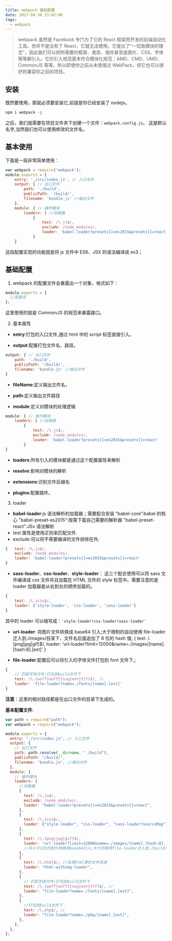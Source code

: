 ```yaml
---
title: webpack 基础配置
date: 2017-04-30 23:02:40
tags:
  - webpack
---
```


> webpack 虽然是 Facebook 专门为了它的 React 框架而开发的前端自动化工具。但并不是没有了 React，它就无法使用。它提出了“一切皆模块的理念”，因此我们可以把所需要的框架、类库、插件甚至是图片、CSS、字体等等都引入。它的引入规范基本符合模块化规范：AMD、CMD、UMD、CommonJS 等等。所以即使你之前从未使用过 WebPack，但它也可以很好的兼容你之前的项目。

## 安装

既然要使用，那就必须要安装它,前提是你已经安装了 nodejs。

```sh
npm i webpack -g
```

之后，我们就需要在项目文件夹下创建一个文件：`webpack.config.js`。
这是默认名字,当然我们也可以使用修改的文件名，

## 基本使用

下面是一段非常简单使用：

```js
var webpack = require('webpack');
module.exports = {
	entry: './src/index.js', // 入口文件
	output: { // 出口文件
		path: './build',
		publicPath: '/build/',
		filename: 'bundle.js' //输出文件
	},
	module: { // 操作模块
		loaders: [ //加载器
			{
				test: /\.js$/,
				exclude: /node_modules/,
				loader: 'babel-loader?presets[]=es2015&presets[]=react'
			}
    }
```

这段配置实现的功能就是将 js 文件中 ES6、JSX 的语法编译成 es3；

## 基础配置

1. webpack 的配置文件会暴露出一个对象，格式如下：

```js
module.exports = {
  //配置项
};
```

这里使用的就是 CommonJS 的规范来暴露接口。

2. 基本属性

- **entry**:打包的入口文件,通过 html 中的 script 标签直接引入。

- **output**:配置打包文件名、路径。

```js
output: { // 出口文件
    path: './build',
    publicPath: '/build/',
    filename: 'bundle.js' //输出文件
}
```

- **fileName**:定义输出文件名，

- **path**:定义输出文件路径

- **module**:定义对模块的处理逻辑

```js
module: { // 操作模块
    loaders: [ //加载器
        {
            test: /\.js$/,
            exclude: /node_modules/,
            loader: 'babel-loader?presets[]=es2015&presets[]=react'
        }
}
```

- **loaders**:所有引入的模块都是通过这个配置属性来解析

- **resolve**:影响对模块的解析

- **extensions**:识别文件后缀名

- **plugins**:配置插件。

3. loader

- **babel-loader**:js 语法解析的加载器；需要配合安装
  “babel-core”:babel 的核心
  "babel-preset-es2015":按需下载自己需要的解析器
  "babel-preset-react":JSx 语法解析
- test 属性是使用正则来匹配文件.
- exclude:可以将不需要编译的文件排除在外;

```js
{   test: /\.js$/,
    exclude: /node_modules/,
    loader: 'babel-loader?presets[]=es2015&presets[]=react'
}
```

- **sass-loader**、**css-loader**、**style-loader**：
  这三个配合使用可以将 sass 文件编译成 css 文件并且加载在 HTML 文件的 style 标签中。需要注意的是 loader 加载器是从右到左的顺序加载的。

```js
{
    test: /\.scss$/,
    loader: ['style-loader', 'css-loader', 'sass-loader']
}
```

其中的 loader 可以缩写成：`'style-loader!css-loader!sass-loader'`

- **url-loader**:
  将图片文件转换成 base64 引入;大于限制的自动使用 file-loader 迁入到./images/目录下，文件名后面追加了 8 位的 hash 值;
  {
  test: /\.(png|jpg|gif)\$/,
  loader: 'url-loader?limit=12000&name=./images/[name].[hash:8].[ext]'
  }

- **file-loader**:配置后可以将引入的字体文件打包到 font 文件下,;

```js
{
    // 匹配字体文件;打包到build文件下
    test: /\.(woff|woff2|svg|eot|ttf)$/, //
    loader: 'file-loader?name=./fonts/[name].[ext]'
}
```

**注意**：这里的相对路径都是在出口文件的目录下生成的。

**基本配置文件**:

```js
var path = require("path");
var webpack = require("webpack");

module.exports = {
  entry: "./src/index.js", // 入口文件
  output: {
    // 出口文件
    path: path.resolve(__dirname, "./build"),
    publicPath: "/build/",
    filename: "bundle.js", //输出文件
  },
  module: {
    // 操作模块
    loaders: [
      //加载器
      {
        test: /\.js$/,
        exclude: /node_modules/,
        loader: "babel-loader?presets[]=es2015&presets[]=react",
      },
      {
        test: /\.scss$/,
        loader: ["style-loader", "css-loader", "sass-loader?sourceMap"],
      },
      {
        test: /\.(png|jpg|gif)$/,
        loader: "url-loader?limit=12000&name=./images/[name].[hash:8].[ext]",
        //将小于12k的图片转换到base64引入;大于的使用file-loader迁入到./build/images/目录下;
      },
      {
        test: /\.html$/, //处理html里的文件资源
        loader: "html-withimg-loader",
      },
      {
        // 匹配字体文件;打包到build文件下
        test: /\.(woff|woff2|svg|eot|ttf)$/, //
        loader: "file-loader?name=./fonts/[name].[ext]",
      },
      {
        //打包到build文件下
        test: /\.php$/, //
        loader: "file-loader?name=./php/[name].[ext]",
      },
    ],
  },
};
```
